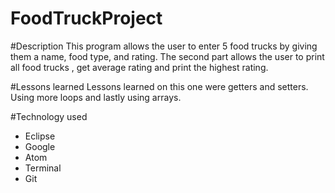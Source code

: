 # FoodTruckProject

#Description
This program allows the user to enter 5 food trucks by giving them a name, food type, and rating.
The second part allows the user to print all food trucks , get average rating and print the highest rating.

#Lessons learned
Lessons learned on this one were getters and setters. Using more loops and lastly using arrays.

#Technology used
* Eclipse
* Google
* Atom
* Terminal
* Git
